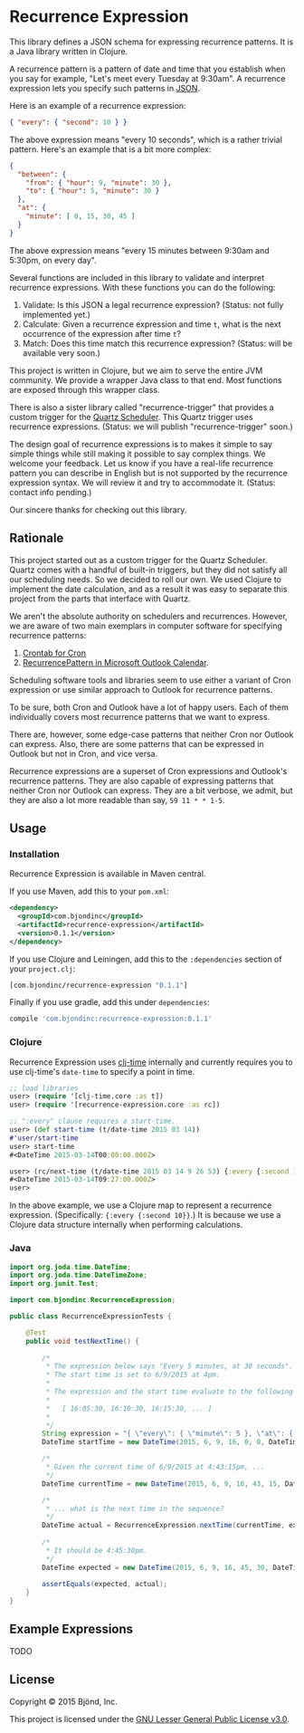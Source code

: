 # Recurrence Expression

This library defines a JSON schema for expressing recurrence
patterns.  It is a Java library written in Clojure.

A recurrence pattern is a pattern of date and time that you establish when
you say for example, "Let's meet every Tuesday at 9:30am".  A recurrence 
expression lets you specify such patterns in [JSON](http://json.org).

Here is an example of a recurrence expression:


```json
{ "every": { "second": 10 } }
```

The above expression means "every 10 seconds", which is a rather trivial
pattern.  Here's an example that is a bit more complex:


```json
{
  "between": {
    "from": { "hour": 9, "minute": 30 },
    "to": { "hour": 5, "minute": 30 }
  },
  "at": {
    "minute": [ 0, 15, 30, 45 ]
  }
}
```

The above expression means "every 15 minutes between 9:30am and 5:30pm, on
every day".

Several functions are included in this library to validate and
interpret recurrence expressions.  With these functions you can do
the following:

1. Validate: Is this JSON a legal recurrence expression?  (Status: not fully
   implemented yet.)
2. Calculate: Given a recurrence expression and time `t`, what is the next
   occurrence of the expression after time `t`?
3. Match: Does this time match this recurrence expression?
   (Status: will be available very soon.)

This project is written in Clojure, but we aim to serve the entire JVM
community.  We provide a wrapper Java class to that end.  Most
functions are exposed through this wrapper class.

There is also a sister library called "recurrence-trigger" that
provides a custom trigger for the
[Quartz Scheduler](http://quartz-scheduler.org).  This Quartz trigger
uses recurrence expressions.  (Status: we will publish
"recurrence-trigger" soon.)

The design goal of recurrence expressions is to makes it simple to say
simple things while still making it possible to say complex things.
We welcome your feedback.  Let us know if you have a real-life
recurrence pattern you can describe in English but is not supported by
the recurrence expression syntax.  We will review it and try to accommodate
it.  (Status: contact info pending.)

Our sincere thanks for checking out this library.

## Rationale

This project started out as a custom trigger for the Quartz Scheduler.
Quartz comes with a handful of built-in triggers, but they did not
satisfy all our scheduling needs.  So we decided to roll our own.  We
used Clojure to implement the date calculation, and as a result it was
easy to separate this project from the parts that interface with
Quartz.

We aren't the absolute authority on schedulers and recurrences.
However, we are aware of two main exemplars in computer software for
specifying recurrence patterns:

1. [Crontab for Cron](http://crontab.org)
2. [RecurrencePattern in Microsoft Outlook Calendar](https://msdn.microsoft.com/en-us/library/microsoft.office.interop.outlook.recurrencepattern(v=office.15).aspx).

Scheduling software tools and libraries seem to use either a variant
of Cron expression or use similar approach to Outlook for recurrence
patterns.

To be sure, both Cron and Outlook have a lot of happy users.  Each of
them individually covers most recurrence patterns that we want to
express.

There are, however, some edge-case patterns that neither Cron nor Outlook
can express.  Also, there are some patterns that can be expressed in
Outlook but not in Cron, and vice versa.

Recurrence expressions are a superset of Cron expressions and Outlook's
recurrence patterns.  They are also capable of expressing patterns that
neither Cron nor Outlook can express.  They are a bit verbose, we admit,
but they are also a lot more readable than say, `59 11 * * 1-5`.

## Usage

### Installation

Recurrence Expression is available in Maven central.

If you use Maven, add this to your `pom.xml`:


```xml
<dependency>
  <groupId>com.bjondinc</groupId>
  <artifactId>recurrence-expression</artifactId>
  <version>0.1.1</version>
</dependency>
```

If you use Clojure and Leiningen, add this to the `:dependencies`
section of your `project.clj`:


```clojure
[com.bjondinc/recurrence-expression "0.1.1"]
```

Finally if you use gradle, add this under `dependencies`:


```gradle
compile 'com.bjondinc:recurrence-expression:0.1.1'
```

### Clojure

Recurrence Expression uses
[clj-time](https://github.com/clj-time/clj-time) internally and
currently requires you to use clj-time's `date-time` to specify a
point in time.


```clojure
;; load libraries
user> (require '[clj-time.core :as t])
user> (require '[recurrence-expression.core :as rc])

;; ":every" clause requires a start-time.
user> (def start-time (t/date-time 2015 03 14))
#'user/start-time
user> start-time
#<DateTime 2015-03-14T00:00:00.000Z>

user> (rc/next-time (t/date-time 2015 03 14 9 26 53) {:every {:second 10}} start-time)
#<DateTime 2015-03-14T09:27:00.000Z>
user>
```

In the above example, we use a Clojure map to represent a recurrence
expression. (Specifically: `{:every {:second 10}}`.) It is because we use
a Clojure data structure internally when performing calculations.

### Java

```java
import org.joda.time.DateTime;
import org.joda.time.DateTimeZone;
import org.junit.Test;

import com.bjondinc.RecurrenceExpression;

public class RecurrenceExpressionTests {

	@Test
	public void testNextTime() {
		
		/*
		 * The expression below says "Every 5 minutes, at 30 seconds".
		 * The start time is set to 6/9/2015 at 4pm.  
		 * 
		 * The expression and the start time evaluate to the following sequence:
		 * 
		 *   [ 16:05:30, 16:10:30, 16:15:30, ... ]
		 * 
		 */
		String expression = "{ \"every\": { \"minute\": 5 }, \"at\": { \"second\": 30 } }";
		DateTime startTime = new DateTime(2015, 6, 9, 16, 0, 0, DateTimeZone.UTC);

		/*
		 * Given the current time of 6/9/2015 at 4:43:15pm, ...
		 */
		DateTime currentTime = new DateTime(2015, 6, 9, 16, 43, 15, DateTimeZone.UTC);

		/*
		 * ... what is the next time in the sequence?
		 */
		DateTime actual = RecurrenceExpression.nextTime(currentTime, expression, startTime);
		
		/*
		 * It should be 4:45:30pm.
		 */
		DateTime expected = new DateTime(2015, 6, 9, 16, 45, 30, DateTimeZone.UTC);
		
		assertEquals(expected, actual);
	}
}
```

## Example Expressions

TODO

## License

Copyright &copy; 2015 Bjönd, Inc.

This project is licensed under the [GNU Lesser General Public License v3.0][license].

[license]: http://www.gnu.org/licenses/lgpl-3.0.txt
